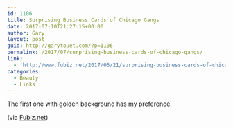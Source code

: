 ```yaml
---
id: 1106
title: Surprising Business Cards of Chicago Gangs
date: 2017-07-10T21:27:15+00:00
author: Gary
layout: post
guid: http://garytouet.com/?p=1106
permalink: /2017/07/surprising-business-cards-of-chicago-gangs/
link:
  - 'http://www.fubiz.net/2017/06/21/surprising-business-cards-of-chicago-gangs/?utm_source=ownpage&utm_medium=email&utm_campaign=20170710&_ope=eyJndWlkIjoiNDc4MDBiODZlZDI5MGI3ZmRlZTk3M2FjZTU5NjFjZTQifQ=='
categories:
  - Beauty
  - Links
---
```


The first one with golden background has my preference.

(via <a href="http://www.fubiz.net/2017/06/21/surprising-business-cards-of-chicago-gangs/?utm_source=ownpage&utm_medium=email&utm_campaign=20170710&_ope=eyJndWlkIjoiNDc4MDBiODZlZDI5MGI3ZmRlZTk3M2FjZTU5NjFjZTQifQ==">Fubiz.net</a>)
